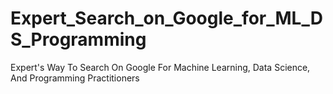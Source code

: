 # Expert_Search_on_Google_for_ML_DS_Programming
Expert's Way To Search On Google For Machine Learning, Data Science, And Programming Practitioners

